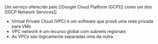 Um serviço oferecido pelo  [[Google Cloud Platform (GCP)]] como um dos [[GCP Network Services]]

* Virtual Private Cloud (VPC) é um software que provê uma rede privada para VMs
* VPC network é um recurso global com subnets regionais
* As VPCs são lógicamente separadas uma da outra
